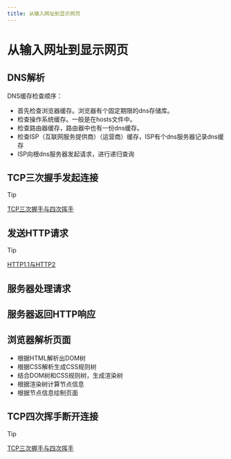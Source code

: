 ```yaml
---
title: 从输入网址到显示网页
---
```


# 从输入网址到显示网页

## DNS解析

DNS缓存检查顺序：

- 首先检查浏览器缓存。浏览器有个固定期限的dns存储库。
- 检查操作系统缓存。一般是在hosts文件中。
- 检查路由器缓存，路由器中也有一份dns缓存。
- 检查ISP（互联网服务提供商）（运营商）缓存，ISP有个dns服务器记录dns缓存
- ISP向根dns服务器发起请求，进行递归查询

## TCP三次握手发起连接

> [!TIP]
> [TCP三次握手与四次挥手](https://blog.keke.cc/stereotyped-writing/network/tcp-connect)

## 发送HTTP请求

> [!TIP]
> [HTTP1.1与HTTP2](https://blog.keke.cc/stereotyped-writing/network/http-protocol)

## 服务器处理请求

## 服务器返回HTTP响应

## 浏览器解析页面

- 根据HTML解析出DOM树
- 根据CSS解析生成CSS规则树
- 结合DOM树和CSS规则树，生成渲染树
- 根据渲染树计算节点信息
- 根据节点信息绘制页面

## TCP四次挥手断开连接

> [!TIP]
> [TCP三次握手与四次挥手](https://blog.keke.cc/stereotyped-writing/network/tcp-connect)
